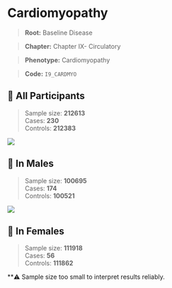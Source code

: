 # Cardiomyopathy

> **Root:** Baseline Disease  

> **Chapter:** Chapter IX- Circulatory  

> **Phenotype:** Cardiomyopathy  

> **Code:** `I9_CARDMYO`

## 🧪 All Participants  
> Sample size: **212613**  
> Cases: **230**  
> Controls: **212383**
<img src="/Disease/Figures/ALL/Baseline/I9_CARDMYO.png"/>
<CsvTable src="/public/Disease/Data/ALL/Baseline/LG_I9_CARDMYO.csv" label="🔍 View full results" />

## 👨 In Males  
> Sample size: **100695**  
> Cases: **174**  
> Controls: **100521**
<img src="/Disease/Figures/Male/Baseline/I9_CARDMYO.png"/>
<CsvTable src="/public/Disease/Data/Male/Baseline/LG_I9_CARDMYO.csv" label="🔍 View full results" />

## 👩 In Females  
> Sample size: **111918**  
> Cases: **56**  
> Controls: **111862**

**⚠️ Sample size too small to interpret results reliably.
